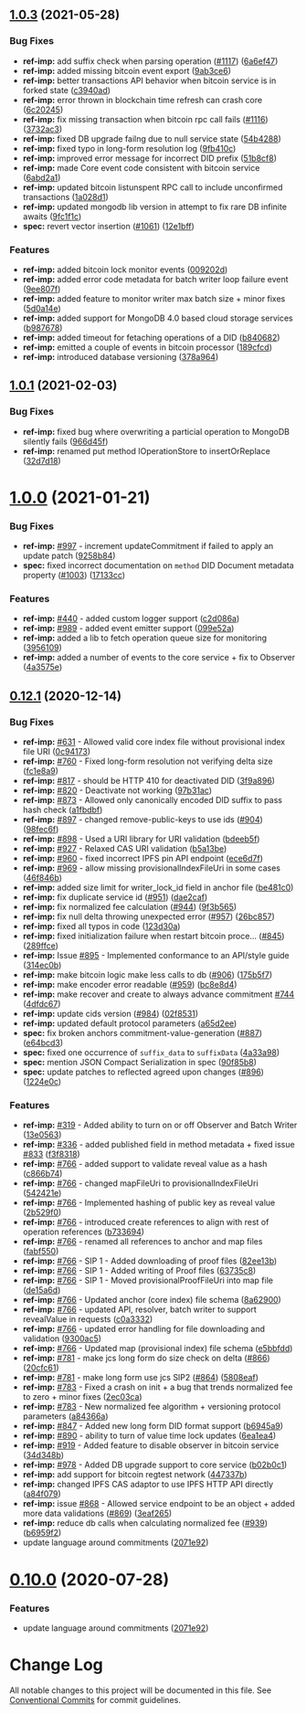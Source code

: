 ## [1.0.3](https://github.com/decentralized-identity/sidetree/compare/v1.0.1...v1.0.3) (2021-05-28)


### Bug Fixes

* **ref-imp:** add suffix check when parsing operation ([#1117](https://github.com/decentralized-identity/sidetree/issues/1117)) ([6a6ef47](https://github.com/decentralized-identity/sidetree/commit/6a6ef478ada962de9171315e10b4dd2a8deaecfd))
* **ref-imp:** added missing bitcoin event export ([9ab3ce6](https://github.com/decentralized-identity/sidetree/commit/9ab3ce66b2b6d201bf2c32d36845b9d4ae75e2c0))
* **ref-imp:** better transactions API behavior when bitcoin service is in forked state ([c3940ad](https://github.com/decentralized-identity/sidetree/commit/c3940ad3d8ba2ede365adfb95dd75272c303554d))
* **ref-imp:** error thrown in blockchain time refresh can crash core ([6c20245](https://github.com/decentralized-identity/sidetree/commit/6c202452a177493ac37dfd58a9fb5371c88f1bf9))
* **ref-imp:** fix missing transaction when bitcoin rpc call fails ([#1116](https://github.com/decentralized-identity/sidetree/issues/1116)) ([3732ac3](https://github.com/decentralized-identity/sidetree/commit/3732ac3976c03e9b07e0313551e7b49c359d3b31))
* **ref-imp:** fixed DB upgrade failng due to null service state ([54b4288](https://github.com/decentralized-identity/sidetree/commit/54b4288a1f2cea1df22f89f803a88f34ecf9f76c))
* **ref-imp:** fixed typo in long-form resolution log ([9fb410c](https://github.com/decentralized-identity/sidetree/commit/9fb410c5f699cf1b3faa6204ac412712ed7f91cf))
* **ref-imp:** improved error message for incorrect DID prefix ([51b8cf8](https://github.com/decentralized-identity/sidetree/commit/51b8cf8a406fe9123841afb7d4f113e36e145e1e))
* **ref-imp:** made Core event code consistent with bitcoin service ([6abd2a1](https://github.com/decentralized-identity/sidetree/commit/6abd2a10a72e69ceb5d0569c87f6075fdc1cfa26))
* **ref-imp:** updated bitcoin listunspent RPC call to include unconfirmed transactions ([1a028d1](https://github.com/decentralized-identity/sidetree/commit/1a028d178fd03968f3a04a65816ad38c6c3b2386))
* **ref-imp:** updated mongodb lib version in attempt to fix rare DB infinite awaits ([9fc1f1c](https://github.com/decentralized-identity/sidetree/commit/9fc1f1ca2d54e68f555e7968a2e6be6af8d6832a))
* **spec:** revert vector insertion ([#1061](https://github.com/decentralized-identity/sidetree/issues/1061)) ([12e1bff](https://github.com/decentralized-identity/sidetree/commit/12e1bff89322c84a16f94133ae0be42fa5387249))


### Features

* **ref-imp:** added bitcoin lock monitor events ([009202d](https://github.com/decentralized-identity/sidetree/commit/009202dcb39eb9b28f1525de259fb3b68dcb5f56))
* **ref-imp:** added error code metadata for batch writer loop failure event ([9ee807f](https://github.com/decentralized-identity/sidetree/commit/9ee807f47cf8e8a8d90e25946526af34295727b2))
* **ref-imp:** added feature to monitor writer max batch size + minor fixes ([5d0a14e](https://github.com/decentralized-identity/sidetree/commit/5d0a14eaa8e160b9030acdbd2a5d3fd080dd3bbf))
* **ref-imp:** added support for MongoDB 4.0 based cloud storage services ([b987678](https://github.com/decentralized-identity/sidetree/commit/b98767847ad8cb2be1cf44c065ebf5033e96eb09))
* **ref-imp:** added timeout for fetaching operations of a DID ([b840682](https://github.com/decentralized-identity/sidetree/commit/b84068285f3e8a0267885a2aae3617affe86f9ed))
* **ref-imp:** emitted a couple of events in bitcoin processor ([189cfcd](https://github.com/decentralized-identity/sidetree/commit/189cfcd15ed03b4a8e1c0d9d13f88e2b7eda862c))
* **ref-imp:** introduced database versioning ([378a964](https://github.com/decentralized-identity/sidetree/commit/378a964b4769d0c0c5108e758c30140290bb6afb))



## [1.0.1](https://github.com/decentralized-identity/sidetree/compare/v1.0.0...v1.0.1) (2021-02-03)


### Bug Fixes

* **ref-imp:** fixed bug where overwriting a particial operation to MongoDB silently fails ([966d45f](https://github.com/decentralized-identity/sidetree/commit/966d45f9a0946b8fcec18298163d2c4bf5fa7cf6))
* **ref-imp:** renamed put method IOperationStore to insertOrReplace ([32d7d18](https://github.com/decentralized-identity/sidetree/commit/32d7d181230761d5ad0e9f9da6cb78ff9ccab056))



# [1.0.0](https://github.com/decentralized-identity/sidetree/compare/v0.12.1...v1.0.0) (2021-01-21)


### Bug Fixes

* **ref-imp:** [#997](https://github.com/decentralized-identity/sidetree/issues/997) - increment updateCommitment if failed to apply an update patch ([9258b84](https://github.com/decentralized-identity/sidetree/commit/9258b844d07446b7c1e1c3a4cabf396f242d90bc))
* **spec:** fixed incorrect documentation on `method` DID Document metadata property ([#1003](https://github.com/decentralized-identity/sidetree/issues/1003)) ([17133cc](https://github.com/decentralized-identity/sidetree/commit/17133ccb91c33acc9a2b77949dd5869ac5414e1a))


### Features

* **ref-imp:** [#440](https://github.com/decentralized-identity/sidetree/issues/440) - added custom logger support ([c2d086a](https://github.com/decentralized-identity/sidetree/commit/c2d086aebc1598fe0ba92a9bcc02de2b4f79e1c1))
* **ref-imp:** [#989](https://github.com/decentralized-identity/sidetree/issues/989) - added event emitter support ([099e52a](https://github.com/decentralized-identity/sidetree/commit/099e52a71d9ba8f777c4a111dd99f814829d995e))
* **ref-imp:** added a lib to fetch operation queue size for monitoring ([3956109](https://github.com/decentralized-identity/sidetree/commit/39561094161acf75a703bab2fd7ddcd8d8b71750))
* **ref-imp:** added a number of events to the core service + fix to Observer ([4a3575e](https://github.com/decentralized-identity/sidetree/commit/4a3575e89513ab1b6838e96991f1fe55218467cd))



## [0.12.1](https://github.com/decentralized-identity/sidetree/compare/v0.9.1...v0.12.1) (2020-12-14)


### Bug Fixes

* **ref-imp:** [#631](https://github.com/decentralized-identity/sidetree/issues/631) - Allowed valid core index file without provisional index file URI ([0c94173](https://github.com/decentralized-identity/sidetree/commit/0c941739696ed448a63da1711eee9d0a596d6b82))
* **ref-imp:** [#760](https://github.com/decentralized-identity/sidetree/issues/760) - Fixed long-form resolution not verifying delta size ([fc1e8a9](https://github.com/decentralized-identity/sidetree/commit/fc1e8a90e0a5a0a45cead4c99c206e093ada20cc))
* **ref-imp:** [#817](https://github.com/decentralized-identity/sidetree/issues/817) - should be HTTP 410 for deactivated DID ([3f9a896](https://github.com/decentralized-identity/sidetree/commit/3f9a8961b176b0c0fd2c658cd188a30e969e5c01))
* **ref-imp:** [#820](https://github.com/decentralized-identity/sidetree/issues/820) - Deactivate not working ([97b31ac](https://github.com/decentralized-identity/sidetree/commit/97b31acd9187260a209c11917c03782e195e016a))
* **ref-imp:** [#873](https://github.com/decentralized-identity/sidetree/issues/873) - Allowed only canonically encoded DID suffix to pass hash check ([a1fbdbf](https://github.com/decentralized-identity/sidetree/commit/a1fbdbf3bdab71bcf67cb8682b4ed4cb033e66b9))
* **ref-imp:** [#897](https://github.com/decentralized-identity/sidetree/issues/897) - changed remove-public-keys to use ids ([#904](https://github.com/decentralized-identity/sidetree/issues/904)) ([98fec6f](https://github.com/decentralized-identity/sidetree/commit/98fec6fd1a83f607bdfe79184ea51015b91ad463))
* **ref-imp:** [#898](https://github.com/decentralized-identity/sidetree/issues/898) - Used a URI library for URI validation ([bdeeb5f](https://github.com/decentralized-identity/sidetree/commit/bdeeb5fcfb27aeef532ae7d3518424478c5ff50d))
* **ref-imp:** [#927](https://github.com/decentralized-identity/sidetree/issues/927) - Relaxed CAS URI validation ([b5a13be](https://github.com/decentralized-identity/sidetree/commit/b5a13beab14cd5b0fc84c6c879975e180bcecbb8))
* **ref-imp:** [#960](https://github.com/decentralized-identity/sidetree/issues/960) - fixed incorrect IPFS pin API endpoint ([ece6d7f](https://github.com/decentralized-identity/sidetree/commit/ece6d7fec6b132f0a6523c9d6f6245e67cb5927e))
* **ref-imp:** [#969](https://github.com/decentralized-identity/sidetree/issues/969) - allow missing provisionalIndexFileUri in some cases ([46f846b](https://github.com/decentralized-identity/sidetree/commit/46f846b51c65996ffadd52b635da2929d1331b05))
* **ref-imp:** added size limit for writer_lock_id field in anchor file ([be481c0](https://github.com/decentralized-identity/sidetree/commit/be481c002c8643d65e7203097338ddc94eca6cd6))
* **ref-imp:** fix duplicate service id ([#951](https://github.com/decentralized-identity/sidetree/issues/951)) ([dae2caf](https://github.com/decentralized-identity/sidetree/commit/dae2caf9d456181f5244715f6f5f4a25a07dea65))
* **ref-imp:** fix normalized fee calculation ([#944](https://github.com/decentralized-identity/sidetree/issues/944)) ([9f3b565](https://github.com/decentralized-identity/sidetree/commit/9f3b565f176fbb6930a79b006e33e9901d171797))
* **ref-imp:** fix null delta throwing unexpected error ([#957](https://github.com/decentralized-identity/sidetree/issues/957)) ([26bc857](https://github.com/decentralized-identity/sidetree/commit/26bc8571007d38307bddece92fd91adcf3cdf1cd))
* **ref-imp:** fixed all typos in code ([123d30a](https://github.com/decentralized-identity/sidetree/commit/123d30a1ae42e5c406d1840b3501f37e8b7c79d0))
* **ref-imp:** fixed initialization failure when restart bitcoin proce… ([#845](https://github.com/decentralized-identity/sidetree/issues/845)) ([289ffce](https://github.com/decentralized-identity/sidetree/commit/289ffce52f397fc92cb267ed97e80888b3635d9e))
* **ref-imp:** Issue [#895](https://github.com/decentralized-identity/sidetree/issues/895) - Implemented conformance to an API/style guide ([314ec0b](https://github.com/decentralized-identity/sidetree/commit/314ec0b50d68e93ec65d7522a8ad7defe1a42bf5))
* **ref-imp:** make bitcoin logic make less calls to db ([#906](https://github.com/decentralized-identity/sidetree/issues/906)) ([175b5f7](https://github.com/decentralized-identity/sidetree/commit/175b5f7f682f6ce8d77e70d8e9169ec7088c0ab3))
* **ref-imp:** make encoder error readable ([#959](https://github.com/decentralized-identity/sidetree/issues/959)) ([bc8e8d4](https://github.com/decentralized-identity/sidetree/commit/bc8e8d4c10e694c84861eb5c4c6d33f10be33bf6))
* **ref-imp:** make recover and create to always advance commitment [#744](https://github.com/decentralized-identity/sidetree/issues/744) ([4dfdc67](https://github.com/decentralized-identity/sidetree/commit/4dfdc673d4e41d4a3a45428f3960a2a87f1e592f))
* **ref-imp:** update cids version ([#984](https://github.com/decentralized-identity/sidetree/issues/984)) ([02f8531](https://github.com/decentralized-identity/sidetree/commit/02f8531c7d2e613602b9a97e09d45ada0e4e53d8))
* **ref-imp:** updated default protocol parameters ([a65d2ee](https://github.com/decentralized-identity/sidetree/commit/a65d2ee9c2d4d85b7cfa7a64f9727e2b92bb60f5))
* **spec:** fix broken anchors commitment-value-generation ([#887](https://github.com/decentralized-identity/sidetree/issues/887)) ([e64bcd3](https://github.com/decentralized-identity/sidetree/commit/e64bcd3b7389350a9a8d50d8c8e6146a38ffd7d0))
* **spec:** fixed one occurrence of `suffix_data` to `suffixData` ([4a33a98](https://github.com/decentralized-identity/sidetree/commit/4a33a9894b66db056cbeb5bbe5080073a6f29ff8))
* **spec:** mention JSON Compact Serialization in spec ([90f85b8](https://github.com/decentralized-identity/sidetree/commit/90f85b897e117e3d2a22589fc4a9153ec8b86983))
* **spec:** update patches to reflected agreed upon changes ([#896](https://github.com/decentralized-identity/sidetree/issues/896)) ([1224e0c](https://github.com/decentralized-identity/sidetree/commit/1224e0c5346da0484fb63fd0d6d0a6f244ef13f6))


### Features

* **ref-imp:** [#319](https://github.com/decentralized-identity/sidetree/issues/319) - Added ability to turn on or off Observer and Batch Writer ([13e0563](https://github.com/decentralized-identity/sidetree/commit/13e0563c9ec16c89181816f850596c41e19a04b9))
* **ref-imp:** [#336](https://github.com/decentralized-identity/sidetree/issues/336) - added published field in method metadata + fixed issue [#833](https://github.com/decentralized-identity/sidetree/issues/833) ([f3f8318](https://github.com/decentralized-identity/sidetree/commit/f3f8318031ef66ccb7ec12428f4aa000683037c9))
* **ref-imp:** [#766](https://github.com/decentralized-identity/sidetree/issues/766) - added support to validate reveal value as a hash ([c866b74](https://github.com/decentralized-identity/sidetree/commit/c866b74ca548485c22381fdd7489d6383f1af189))
* **ref-imp:** [#766](https://github.com/decentralized-identity/sidetree/issues/766) - changed mapFileUri to provisionalIndexFileUri ([542421e](https://github.com/decentralized-identity/sidetree/commit/542421e2f3a0cd145c439ce52c3239baade7e1f1))
* **ref-imp:** [#766](https://github.com/decentralized-identity/sidetree/issues/766) - Implemented hashing of public key as reveal value ([2b529f0](https://github.com/decentralized-identity/sidetree/commit/2b529f0a2d7290d85e3c67d06fb838dcefaf856a))
* **ref-imp:** [#766](https://github.com/decentralized-identity/sidetree/issues/766) - introduced create references to align with rest of operation references ([b733694](https://github.com/decentralized-identity/sidetree/commit/b733694a35264291ac5e49efffc59a73ac484f16))
* **ref-imp:** [#766](https://github.com/decentralized-identity/sidetree/issues/766) - renamed all references to anchor and map files ([fabf550](https://github.com/decentralized-identity/sidetree/commit/fabf550898b89b1fa5b753a941566830860efa01))
* **ref-imp:** [#766](https://github.com/decentralized-identity/sidetree/issues/766) - SIP 1 - Added downloading of proof files ([82ee13b](https://github.com/decentralized-identity/sidetree/commit/82ee13ba618b9f968a785b1b187daf549c0cb9a0))
* **ref-imp:** [#766](https://github.com/decentralized-identity/sidetree/issues/766) - SIP 1 - Added writing of Proof files ([63735c8](https://github.com/decentralized-identity/sidetree/commit/63735c829586f0857b659d7505ea849aa3449f05))
* **ref-imp:** [#766](https://github.com/decentralized-identity/sidetree/issues/766) - SIP 1 - Moved provisionalProofFileUri into map file ([de15a6d](https://github.com/decentralized-identity/sidetree/commit/de15a6d2d0aa0fdcf53c0766f671912329f4cffc))
* **ref-imp:** [#766](https://github.com/decentralized-identity/sidetree/issues/766) - Updated anchor (core index) file schema ([8a62900](https://github.com/decentralized-identity/sidetree/commit/8a62900422f62f9a9b5bed654f3aa91c0f67e1e0))
* **ref-imp:** [#766](https://github.com/decentralized-identity/sidetree/issues/766) - updated API, resolver, batch writer to support revealValue in requests ([c0a3332](https://github.com/decentralized-identity/sidetree/commit/c0a333247c10c6079bfbed68fab325580350d1e0))
* **ref-imp:** [#766](https://github.com/decentralized-identity/sidetree/issues/766) - updated error handling for file downloading and validation ([9300ac5](https://github.com/decentralized-identity/sidetree/commit/9300ac5aa82fc06b0c040115b938f0f9ea81bf58))
* **ref-imp:** [#766](https://github.com/decentralized-identity/sidetree/issues/766) - Updated map (provisional index) file schema ([e5bbfdd](https://github.com/decentralized-identity/sidetree/commit/e5bbfdd18c38daa0f965250fd1a7cfdf76abcd57))
* **ref-imp:** [#781](https://github.com/decentralized-identity/sidetree/issues/781) - make jcs long form do size check on delta ([#866](https://github.com/decentralized-identity/sidetree/issues/866)) ([20cfc61](https://github.com/decentralized-identity/sidetree/commit/20cfc61572ec99aeff82864fe4ad4c5dae42d56e))
* **ref-imp:** [#781](https://github.com/decentralized-identity/sidetree/issues/781) - make long form use jcs SIP2 ([#864](https://github.com/decentralized-identity/sidetree/issues/864)) ([5808eaf](https://github.com/decentralized-identity/sidetree/commit/5808eafb861614e172dccf168421e3ef10bb1d5a))
* **ref-imp:** [#783](https://github.com/decentralized-identity/sidetree/issues/783) - Fixed a crash on init + a bug that trends normalized fee to zero + minor fixes ([2ec03ca](https://github.com/decentralized-identity/sidetree/commit/2ec03ca58e9c8de70c58486c730b6eed2214bc41))
* **ref-imp:** [#783](https://github.com/decentralized-identity/sidetree/issues/783) - New normalized fee algorithm + versioning protocol parameters ([a84366a](https://github.com/decentralized-identity/sidetree/commit/a84366a4039e02129d8625c4a2219e996d36c994))
* **ref-imp:** [#847](https://github.com/decentralized-identity/sidetree/issues/847) - Added new long form DID format support ([b6945a9](https://github.com/decentralized-identity/sidetree/commit/b6945a9286d053e8254b604c8926ce35dc21d47c))
* **ref-imp:** [#890](https://github.com/decentralized-identity/sidetree/issues/890) - ability to turn of value time lock updates ([6ea1ea4](https://github.com/decentralized-identity/sidetree/commit/6ea1ea4b3b6fb2022c929d61d179a7c69ac3150e))
* **ref-imp:** [#919](https://github.com/decentralized-identity/sidetree/issues/919) - Added feature to disable observer in bitcoin service ([34d348b](https://github.com/decentralized-identity/sidetree/commit/34d348bcf7ee435ffaab5044160774a616b1e536))
* **ref-imp:** [#978](https://github.com/decentralized-identity/sidetree/issues/978) - Added DB upgrade support to core service ([b02b0c1](https://github.com/decentralized-identity/sidetree/commit/b02b0c175d5d809e2caed3ff6d9834d3da9bc2c7))
* **ref-imp:** add support for bitcoin regtest network ([447337b](https://github.com/decentralized-identity/sidetree/commit/447337be30e9b3cf7c130d98204daea59d8b96ae))
* **ref-imp:** changed IPFS CAS adaptor to use IPFS HTTP API directly ([a84f079](https://github.com/decentralized-identity/sidetree/commit/a84f079607bad63de2aac8d04acaefecc820fb39))
* **ref-imp:** issue [#868](https://github.com/decentralized-identity/sidetree/issues/868) - Allowed service endpoint to be an object + added more data validations ([#869](https://github.com/decentralized-identity/sidetree/issues/869)) ([3eaf265](https://github.com/decentralized-identity/sidetree/commit/3eaf265577adda393e82fb6bf07e65f6ab3ffcdd))
* **ref-imp:** reduce db calls when calculating normalized fee ([#939](https://github.com/decentralized-identity/sidetree/issues/939)) ([b6959f2](https://github.com/decentralized-identity/sidetree/commit/b6959f2188c0544e98d76aea82bd350f15196211))
* update language around commitments ([2071e92](https://github.com/decentralized-identity/sidetree/commit/2071e92c162f8a117932020b21a08c50f38926af))



<a name="0.10.0"></a>
# [0.10.0](https://github.com/decentralized-identity/sidetree/compare/v0.9.1...v0.10.0) (2020-07-28)


### Features

* update language around commitments ([2071e92](https://github.com/decentralized-identity/sidetree/commit/2071e92))



# Change Log

All notable changes to this project will be documented in this file. See
[Conventional Commits](https://conventionalcommits.org) for commit guidelines.